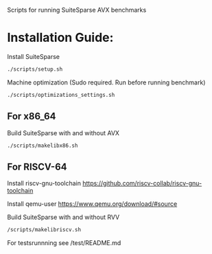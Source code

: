 Scripts for running SuiteSparse AVX benchmarks

# Installation Guide:

Install SuiteSparse 
```sh
./scripts/setup.sh
```

Machine optimization (Sudo required. Run before running benchmark)
 ```sh
 ./scripts/optimizations_settings.sh
 ```

## For x86_64

 Build SuiteSparse with and without AVX
```sh
./scripts/makelibx86.sh
``` 

## For RISCV-64

Install riscv-gnu-toolchain https://github.com/riscv-collab/riscv-gnu-toolchain

Install qemu-user https://www.qemu.org/download/#source

Build SuiteSparse with and without RVV
```sh
/scripts/makelibriscv.sh
``` 
For testsrunnning see /test/README.md

